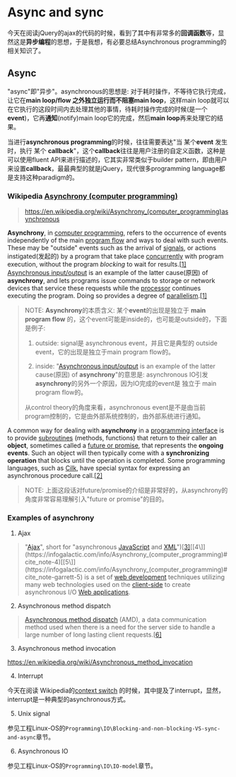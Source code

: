 # Async and sync

今天在阅读jQuery的ajax的代码的时候，看到了其中有非常多的**回调函数**等，显然这是**异步编程**的思想，于是我想，有必要总结Asynchronous  programming的相关知识了。

## Async

"async"即"异步"。asynchronous的思想是: 对于耗时操作，不等待它执行完成，让它在**main loop/flow **之外独立运行而不阻塞**main loop**，这样main loop就可以在它执行的这段时间内去处理其他的事情，待耗时操作完成的时候(是一个**event**)，它再**通知**(notify)main loop它的完成，然后**main loop**再来处理它的结果。

当进行**asynchronous programming**的时候，往往需要表达"当 某个**event** 发生时，执行 某个 **callback**"，这个**callback**往往是用户注册的自定义函数，这种是可以使用fluent API来进行描述的，它其实非常类似于builder pattern，即由用户来设置**callback**，最最典型的就是jQuery，现代很多programming language都是支持这种paradigm的。

### Wikipedia [Asynchrony (computer programming)](https://infogalactic.com/info/Asynchrony_(computer_programming))

> https://en.wikipedia.org/wiki/Asynchrony_(computer_programming)asynchronous 

**Asynchrony**, in [computer programming](https://infogalactic.com/info/Computer_programming), refers to the occurrence of events independently of the main [program flow](https://infogalactic.com/info/Control_flow) and ways to deal with such events. These may be "outside" events such as the arrival of [signals](https://infogalactic.com/info/Unix_signal), or actions instigated(发起的) by a program that take place [concurrently](https://infogalactic.com/info/Concurrent_computing) with program execution, without the program *blocking* to wait for results.[[1\]](https://infogalactic.com/info/Asynchrony_(computer_programming)#cite_note-davies-1) [Asynchronous input/output](https://infogalactic.com/info/Asynchronous_I/O) is an example of the latter cause(原因) of **asynchrony**, and lets programs issue commands to storage or network devices that service these requests while the [processor](https://infogalactic.com/info/Central_processing_unit) continues executing the program. Doing so provides a degree of [parallelism](https://infogalactic.com/info/Parallel_computing).[[1\]](https://infogalactic.com/info/Asynchrony_(computer_programming)#cite_note-davies-1)

> NOTE: **Asynchrony**的本质含义: 某个**event**的出现是独立于 **main program flow** 的，这个event可能是inside的，也可能是outside的，下面是例子: 
>
> 1) outside: signal是 asynchronous event，并且它是典型的 outside event，它的出现是独立于main program flow的。
>
> 2) inside: "[Asynchronous input/output](https://infogalactic.com/info/Asynchronous_I/O) is an example of the latter cause(原因) of **asynchrony**"的意思是: asynchronous IO引发**asynchrony**的另外一个原因，因为IO完成的event是 独立于 main program flow的。
>
> 从control theory的角度来看，asynchronous event是不是由当前program控制的，它是由外部系统控制的，由外部系统进行通知。
>
> 



A common way for dealing with **asynchrony** in a [programming interface](https://infogalactic.com/info/Application_programming_interface) is to provide [subroutines](https://infogalactic.com/info/Subroutine) (methods, functions) that return to their caller an **object**, sometimes called a [future or promise](https://infogalactic.com/info/Futures_and_promises), that represents the **ongoing events**. Such an object will then typically come with a **synchronizing operation** that blocks until the operation is completed. Some programming languages, such as [Cilk](https://infogalactic.com/info/Cilk), have special syntax for expressing an asynchronous procedure call.[[2\]](https://infogalactic.com/info/Asynchrony_(computer_programming)#cite_note-spp-2)

> NOTE: 上面这段话对future/promise的介绍是非常好的，从asynchrony的角度非常容易理解引入"future or promise"的目的。



### Examples of asynchrony 



1) Ajax

> "[Ajax](https://infogalactic.com/info/Ajax_(programming))", short for "asynchronous [JavaScript](https://infogalactic.com/info/JavaScript) and [XML](https://infogalactic.com/info/XML)")[[3\]](https://infogalactic.com/info/Asynchrony_(computer_programming)#cite_note-3)[[4\]](https://infogalactic.com/info/Asynchrony_(computer_programming)#cite_note-4)[[5\]](https://infogalactic.com/info/Asynchrony_(computer_programming)#cite_note-garrett-5) is a set of [web development](https://infogalactic.com/info/Web_development) techniques utilizing many web technologies used on the [client-side](https://infogalactic.com/info/Client-side) to create asynchronous I/O [Web applications](https://infogalactic.com/info/Web_application).

2) Asynchronous method dispatch

> [Asynchronous method dispatch](https://infogalactic.com/info/Asynchronous_method_dispatch) (AMD), a data communication method used when there is a need for the server side to handle a large number of long lasting client requests.[[6\]](https://infogalactic.com/info/Asynchrony_(computer_programming)#cite_note-6)

3) Asynchronous method invocation

https://en.wikipedia.org/wiki/Asynchronous_method_invocation

4) Interrupt

今天在阅读 Wikipedia的[context switch](https://en.wikipedia.org/wiki/Context_switch) 的时候，其中提及了interrupt，显然，interrupt是一种典型的asynchronous方式。

5) Unix signal

参见工程Linux-OS的`Programming\IO\Blocking-and-non-blocking-VS-sync-and-async`章节。

6) Asynchronous IO

参见工程Linux-OS的`Programming\IO\IO-model`章节。